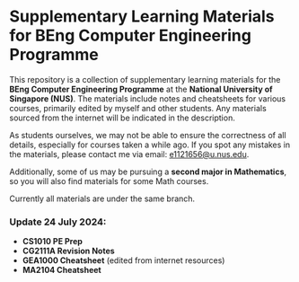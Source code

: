 # Supplementary Learning Materials for BEng Computer Engineering Programme

This repository is a collection of supplementary learning materials for the **BEng Computer Engineering Programme** at the **National University of Singapore (NUS)**. The materials include notes and cheatsheets for various courses, primarily edited by myself and other students. Any materials sourced from the internet will be indicated in the description.

As students ourselves, we may not be able to ensure the correctness of all details, especially for courses taken a while ago. If you spot any mistakes in the materials, please contact me via email: [e1121656@u.nus.edu](mailto:e1121656@u.nus.edu).

Additionally, some of us may be pursuing a **second major in Mathematics**, so you will also find materials for some Math courses.

Currently all materials are under the same branch.

### Update 24 July 2024:
- **CS1010 PE Prep**
- **CG2111A Revision Notes**
- **GEA1000 Cheatsheet** (edited from internet resources)
- **MA2104 Cheatsheet**
